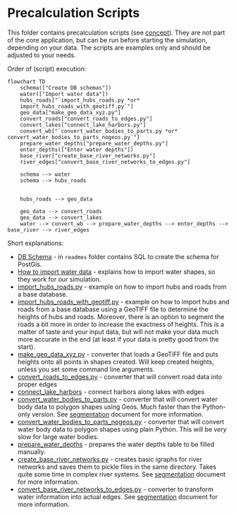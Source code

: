 # Precalculation Scripts

This folder contains precalculation scripts (see [concept](../readmes/concept.md)). They are not part of the core
application, but can be run before starting the simulation, depending on your data. The scripts are examples only and
should be adjusted to your needs.

Order of (script) execution:

```mermaid
flowchart TD
    schema(["Create DB schemas"])
    water(["Import water data"])
    hubs_roads["`import_hubs_roads.py *or*
    import_hubs_roads_with_geotiff.py`"]
    geo_data["make_geo_data_xyz.py"]
    convert_roads["convert_roads_to_edges.py"]
    convert_lakes["connect_lake_harbors.py"]
    convert_wb["`convert_water_bodies_to_parts.py *or* convert_water_bodies_to_parts_nogeos.py`"]
    prepare_water_depths["prepare_water_depths.py"]
    enter_depths(["Enter water depths"])
    base_river["create_base_river_networks.py"]
    river_edges["convert_base_river_networks_to_edges.py"]
    
    schema --> water
    schema --> hubs_roads
    

    hubs_roads --> geo_data
    
    geo_data --> convert_roads
    geo_data --> convert_lakes
    water --> convert_wb --> prepare_water_depths --> enter_depths --> base_river --> river_edges
```


Short explanations:

* [DB Schema](../readmes/database_schema.sql) - in `readmes` folder contains SQL to create the schema for PostGis.
* [How to import water data](import_water_data.md) - explains how to import water shapes, so they work for our
  simulation. 
* [import_hubs_roads.py](import_hubs_roads.py) - example on how to import hubs and roads from a base database.
* [import_hubs_roads_with_geotiff.py](import_hubs_roads_with_geotiff.py) - example on how to import hubs and roads from
  a base database using a GeoTIFF file to determine the heights of hubs and roads. Moreover, there is an option to
  segment the roads a bit more in order to increase the exactness of heights. This is a matter of taste and your
  input data, but will not make your data much more accurate in the end (at least if your data is pretty good from the
  start).
* [make_geo_data_xyz.py](make_geo_data_xyz.py) - converter that loads a GeoTiFF file and puts heights onto all points in
  shapes created. Will keep created heights, unless you set some command line arguments.
* [convert_roads_to_edges.py](convert_roads_to_edges.py) - converter that will convert road data into proper edges
* [connect_lake_harbors](connect_lake_harbors.py) - connect harbors along lakes with edges
* [convert_water_bodies_to_parts.py](convert_water_bodies_to_parts.py) - converter that will convert water body data
  to polygon shapes using Geos. Much faster than the Python-only version. See
  [segmentation](river_segmentation.md) document for more information.
* [convert_water_bodies_to_parts_nogeos.py](convert_water_bodies_to_parts_nogeos.py) - converter that will convert 
  water body data to polygon shapes using plain Python. This will be *very* slow for large water bodies.
* [prepare_water_depths](prepare_water_depths.py) - prepares the water depths table to be filled manually.
* [create_base_river_networks.py](create_base_river_networks.py) - creates basic igraphs for river networks and saves
  them to pickle files in the same directory. Takes quite some time in complex river systems. See
  [segmentation](river_segmentation.md) document for more information.
* [convert_base_river_networks_to_edges.py](convert_base_river_networks_to_edges.py) - converter to transform water
  information into actual edges. See [segmentation](river_segmentation.md) document for more information.
